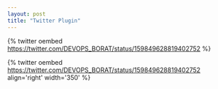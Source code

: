 ```yaml
---
layout: post
title: "Twitter Plugin"
---
```


{% twitter oembed https://twitter.com/DEVOPS_BORAT/status/159849628819402752 %}

{% twitter oembed https://twitter.com/DEVOPS_BORAT/status/159849628819402752 align='right' width='350' %}

